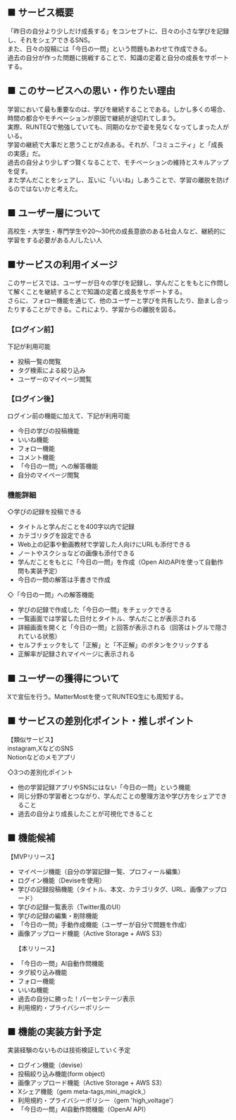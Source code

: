 ## ■ サービス概要
「昨日の自分より少しだけ成長する」をコンセプトに、日々の小さな学びを記録し、それをシェアできるSNS。<br>
また、日々の投稿には「今日の一問」という問題もあわせて作成できる。<br>
過去の自分が作った問題に挑戦することで、知識の定着と自分の成長をサポートする。

## ■ このサービスへの思い・作りたい理由
学習において最も重要なのは、学びを継続することである。しかし多くの場合、時間の都合やモチベーションが原因で継続が途切れてしまう。<br>
実際、RUNTEQで勉強していても、同期のなかで姿を見なくなってしまった人がいる。<br>
学習の継続で大事だと思うことが2点ある。それが、「コミュニティ」と「成長の実感」だ。<br>
過去の自分より少しずつ賢くなることで、モチベーションの維持とスキルアップを促す。<br>
また学んだことをシェアし、互いに「いいね」しあうことで、学習の離脱を防げるのではないかと考えた。

## ■ ユーザー層について
高校生・大学生・専門学生や20〜30代の成長意欲のある社会人など、継続的に学習をする必要がある人/したい人

## ■サービスの利用イメージ
このサービスでは、ユーザーが日々の学びを記録し、学んだことをもとに作問して解くことを継続することで知識の定着と成長をサポートする。<br>
さらに、フォロー機能を通じて、他のユーザーと学びを共有したり、励まし合ったりすることができる。これにより、学習からの離脱を図る。<br>
### 【ログイン前】
下記が利用可能
<ul>
  <li>投稿一覧の閲覧</li>
  <li>タグ検索による絞り込み</li>
  <li>ユーザーのマイページ閲覧</li>
</ul>

### 【ログイン後】
ログイン前の機能に加えて、下記が利用可能
<ul>
  <li>今日の学びの投稿機能</li>
  <li>いいね機能</li>
  <li>フォロー機能</li>
  <li>コメント機能</li>
  <li>「今日の一問」への解答機能</li>
  <li>自分のマイページ閲覧</li>
</ul>

### 機能詳細
◇学びの記録を投稿できる
<ul>
  <li>タイトルと学んだことを400字以内で記録</li>
  <li>カテゴリタグを設定できる</li>
  <li>Web上の記事や動画教材で学習した人向けにURLも添付できる</li>
  <li>ノートやスクショなどの画像も添付できる</li>
  <li>学んだことをもとに「今日の一問」を作成（Open AIのAPIを使って自動作問も実装予定）</li>
  <li>今日の一問の解答は手書きで作成</li>
</ul>

◇「今日の一問」への解答機能
<ul>
  <li>学びの記録で作成した「今日の一問」をチェックできる</li>
  <li>一覧画面では学習した日付とタイトル、学んだことが表示される</li>
  <li>詳細画面を開くと「今日の一問」と回答が表示される（回答はトグルで隠されている状態）</li>
  <li>セルフチェックをして「正解」と「不正解」のボタンをクリックする</li>
  <li>正解率が記録されマイページに表示される</li>
</ul>

## ■ ユーザーの獲得について
Xで宣伝を行う。MatterMostを使ってRUNTEQ生にも周知する。

## ■ サービスの差別化ポイント・推しポイント
  【類似サービス】  
instagram,XなどのSNS  
Notionなどのメモアプリ

◇3つの差別化ポイント
<ul>
  <li>他の学習記録アプリやSNSにはない「今日の一問」という機能</li>
  <li>同じ分野の学習者とつながり、学んだことの整理方法や学び方をシェアできること</li>
  <li>過去の自分より成長したことが可視化できること</li>
</ul>

## ■ 機能候補　
【MVPリリース】
<ul>
  <li>マイページ機能（自分の学習記録一覧、プロフィール編集）</li>
  <li>ログイン機能（Deviseを使用）</li>
  <li>学びの記録投稿機能（タイトル、本文、カテゴリタグ、URL、画像アップロード）</li>
  <li>学びの記録一覧表示（Twitter風のUI）</li>
  <li>学びの記録の編集・削除機能</li>
  <li>「今日の一問」手動作成機能（ユーザーが自分で問題を作成）</li>
  <li>画像アップロード機能（Active Storage + AWS S3）</li>
</ul>
　  
【本リリース】
<ul>
  <li>「今日の一問」AI自動作問機能</li>
  <li>タグ絞り込み機能</li>
  <li>フォロー機能</li>
  <li>いいね機能</li>
  <li>過去の自分に勝った！パーセンテージ表示</li>
  <li>利用規約・プライバシーポリシー</li>
</ul>
  
## ■ 機能の実装方針予定
実装経験のないものは技術検証していく予定
<ul>
  <li>ログイン機能（devise）</li>
  <li>投稿絞り込み機能(form object)</li>
  <li>画像アップロード機能（Active Storage + AWS S3）</li>
  <li>Xシェア機能（gem meta-tags,mini_magick,）</li>
  <li>利用規約・プライバシーポリシー（gem 'high_voltage'）</li>
  <li>「今日の一問」AI自動作問機能（OpenAI API）</li>
</ul>